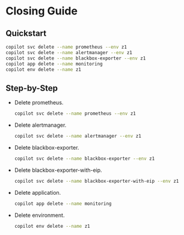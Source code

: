 # Closing Guide

## Quickstart

```bash
copilot svc delete --name prometheus --env z1
copilot svc delete --name alertmanager --env z1
copilot svc delete --name blackbox-exporter --env z1
copilot app delete --name monitoring
copilot env delete --name z1
```

## Step-by-Step

- Delete prometheus.

  ```bash
  copilot svc delete --name prometheus --env z1
  ```

- Delete alertmanager.

  ```bash
  copilot svc delete --name alertmanager --env z1
  ```

- Delete blackbox-exporter.

  ```bash
  copilot svc delete --name blackbox-exporter --env z1
  ```

- Delete blackbox-exporter-with-eip.

  ```bash
  copilot svc delete --name blackbox-exporter-with-eip --env z1
  ```

- Delete application.

  ```bash
  copilot app delete --name monitoring
  ```

- Delete environment.

  ```bash
  copilot env delete --name z1
  ```
